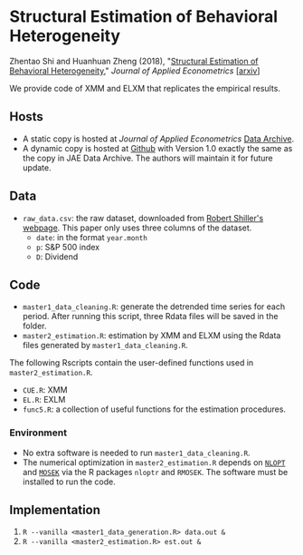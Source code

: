 # Structural Estimation of Behavioral Heterogeneity

Zhentao Shi and Huanhuan Zheng (2018), "[Structural Estimation of Behavioral Heterogeneity](https://onlinelibrary.wiley.com/doi/abs/10.1002/jae.2640)," *Journal of Applied Econometrics*  [[arxiv](https://arxiv.org/abs/1802.03735)]

We provide code of XMM and ELXM that replicates the empirical results.

## Hosts

* A static copy is hosted at *Journal of Applied Econometrics* [Data Archive](http://qed.econ.queensu.ca/jae/).
* A dynamic copy is hosted at [Github](https://github.com/zhentaoshi/behavioral_heterogeneity) with Version 1.0 exactly the same as the copy in JAE Data Archive. The authors will maintain it for future update.  

## Data
* `raw_data.csv`: the raw dataset, downloaded from [Robert Shiller's webpage](http://www.econ.yale.edu/~shiller/data.htm). This paper only uses three columns of the dataset.
    * `date`: in the format `year.month`
    * `p`: S&P 500 index
    * `D`: Dividend


## Code

* `master1_data_cleaning.R`: generate the detrended time series for each period. After running this script, three Rdata files will be saved in the folder.
* `master2_estimation.R`: estimation by XMM and ELXM using the Rdata files generated by `master1_data_cleaning.R`.

The following Rscripts contain the user-defined functions used in `master2_estimation.R`.
* `CUE.R`: XMM
* `EL.R`: EXLM
* `func5.R`: a collection of useful functions for the estimation procedures.


### Environment
* No extra software is needed to run `master1_data_cleaning.R`.
* The numerical optimization in `master2_estimation.R` depends on [`NLOPT`](https://nlopt.readthedocs.io/en/latest/) and [`MOSEK`](https://www.mosek.com/) via the R packages `nloptr` and `RMOSEK`. The software must be installed to run the code.

## Implementation

1. `R --vanilla <master1_data_generation.R> data.out &`
2. `R --vanilla <master2_estimation.R> est.out &`
